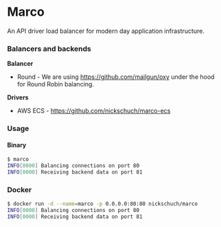 Marco
=====

An API driver load balancer for modern day application infrastructure.

### Balancers and backends

**Balancer**

* Round - We are using https://github.com/mailgun/oxy under the hood for Round Robin balancing.

**Drivers**

* AWS ECS - https://github.com/nickschuch/marco-ecs

### Usage

#### Binary

```bash
$ marco
INFO[0000] Balancing connections on port 80             
INFO[0000] Receiving backend data on port 81 
```

### Docker

```bash
$ docker run -d --name=marco -p 0.0.0.0:80:80 nickschuch/marco
INFO[0000] Balancing connections on port 80             
INFO[0000] Receiving backend data on port 81 
```
